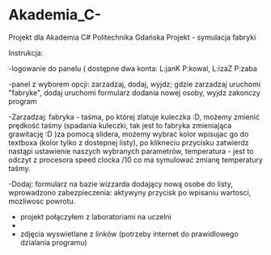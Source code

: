 # Akademia_C-
Projekt dla Akademia C# Politechnika Gdańska
Projekt - symulacja fabryki

Instrukcja:

-logowanie do panelu ( dostępne dwa konta: L:janK P:kowal, L:izaZ P:zaba

-panel z wyborem opcji: zarzadzaj, dodaj, wyjdz; gdzie zarzadzaj uruchomi "fabryke", dodaj uruchomi formularz dodania nowej osoby, wyjdz zakonczy program

-Zarzadzaj: fabryka - taśma, po której zlatuje kuleczka :D, możemy zmienić prędkość taśmy (spadania kuleczki, tak jest to fabryka zmieniająca grawitację :D )za pomocą slidera, możemy wybrać kolor wpisujac go do textboxa (kolor tylko z dostepnej listy), po klikneciu przycisku zatwierdz nastąpi ustawienie naszych wybranych parametrów, temperatura - jest to odczyt z procesora speed clocka /10 co ma symulować zmianę temperatury taśmy.

-Dodaj: formularz na bazie wizzarda dodający nową osobe do listy, wprowadzono zabezpieczenia: aktywyny przycisk po wpisaniu wartosci, mozliwosc powrotu.

- projekt połączyłem z laboratoriami na uczelni
- 
- zdjęcia wyswietlane z linków (potrzeby internet do prawidlowego dzialania programu)
